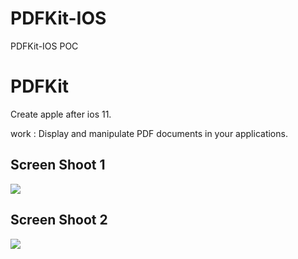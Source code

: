 # PDFKit-IOS 
PDFKit-IOS POC

# PDFKit
Create apple after ios 11.

work : Display and manipulate PDF documents in your applications.



## Screen Shoot 1
![](https://github.com/oneframemobile/PDFKitPOC/blob/master/SamplePDFKit/demo/ss1.png)
## Screen Shoot 2
![](https://github.com/oneframemobile/PDFKitPOC/blob/master/SamplePDFKit/demo/ss2.png)
